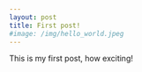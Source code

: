 ```yaml
---
layout: post
title: First post!
#image: /img/hello_world.jpeg
---
```


This is my first post, how exciting!
